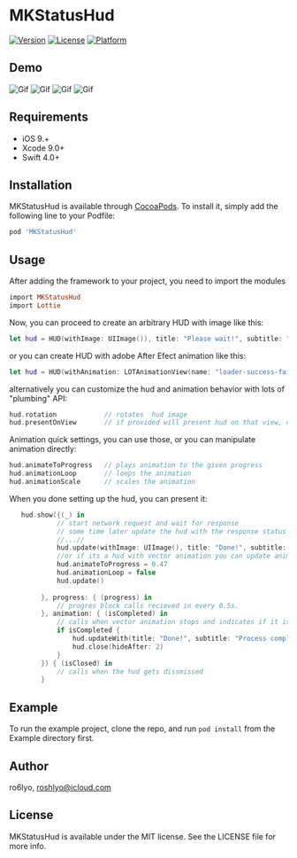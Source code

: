 # MKStatusHud

[![Version](https://img.shields.io/cocoapods/v/MKStatusHud.svg?style=flat)](http://cocoapods.org/pods/MKStatusHud)
[![License](https://img.shields.io/cocoapods/l/MKStatusHud.svg?style=flat)](http://cocoapods.org/pods/MKStatusHud)
[![Platform](https://img.shields.io/cocoapods/p/MKStatusHud.svg?style=flat)](http://cocoapods.org/pods/MKStatusHud)

## Demo
![Gif](https://media.giphy.com/media/xUOxf1ItNMsnX81aNy/giphy.gif)
![Gif](https://media.giphy.com/media/3o6fJ4mwrIOtfer8yY/giphy.gif)
![Gif](https://media.giphy.com/media/xT0xeGvx6mOeN124eI/giphy.gif)
![Gif](https://media.giphy.com/media/l2QEcfghWUBnO7kTm/giphy.gif)

## Requirements
- iOS 9.+ 
- Xcode 9.0+
- Swift 4.0+

## Installation

MKStatusHud is available through [CocoaPods](http://cocoapods.org). To install
it, simply add the following line to your Podfile:

```ruby
pod 'MKStatusHud'
```
## Usage
After adding the framework to your project, you need to import the modules
```ruby
import MKStatusHud
import Lottie
```
Now, you can proceed to create  an arbitrary HUD with image like this:
```swift
let hud = HUD(withImage: UIImage()), title: "Please wait!", subtitle: "While download proccess completes.")
```
or you can create HUD with adobe After Efect animation like this:
```swift
let hud = HUD(withAnimation: LOTAnimationView(name: "loader-success-failed"), title: "Please wait!", subtitle: "While download proccess completes.")
```
alternatively you can customize the hud and animation behavior with lots of "plumbing" API:
```swift
hud.rotation            // rotates  hud image
hud.presentOnView       // if provided will present hud on that view, other ways it will use UIApplication.keywindow
```
Animation quick settings, you can use those, or you can manipulate animation directly:
```swift
hud.animateToProgress   // plays animation to the given progress
hud.animationLoop       // loops the animation
hud.animationScale      // scales the animation
```
When you done setting up the hud, you can present it:
```swift
   hud.show({(_) in
            // start network request and wait for response
            // some time later update the hud with the response status 
            //...//
            hud.update(withImage: UIImage(), title: "Done!", subtitle: "Download completed.",rotation: false,dismiss:10)
            //or if its a hud with vector animation you can update animation in realtime
            hud.animateToProgress = 0.47
            hud.animationLoop = false
            hud.update()
            
        }, progress: { (progress) in
            // progres block calls recieved in every 0.5s.
        }, animation: { (isCompleted) in
            // calls when vector animation stops and indicates if it is finished or not
            if isCompleted {
                hud.updateWith(title: "Done!", subtitle: "Process completed.")
                hud.close(hideAfter: 2)
            }
        }) { (isClosed) in
            // calls when the hud gets dissmissed
        }
```



## Example
To run the example project, clone the repo, and run `pod install` from the Example directory first.

## Author

ro6lyo, roshlyo@icloud.com

## License

MKStatusHud is available under the MIT license. See the LICENSE file for more info.
